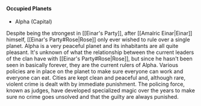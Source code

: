 #### Occupied Planets
- Alpha (Capital)

Despite being the strongest in [[Einar's Party]], after [[Amalric Einar|Einar]] himself, [[Einar's Party#Rose|Rose]] only ever wished to rule over a single planet. Alpha is a very peaceful planet and its inhabitants are all quite pleasant. It's unknown of what the relationship between the current leaders of the clan have with [[Einar's Party#Rose|Rose]], but since he hasn't been seen in basically forever, they are the current rulers of Alpha. Various policies are in place on the planet to make sure everyone can work and everyone can eat. Cities are kept clean and peaceful and, although rare, violent crime is dealt with by immediate punishment. The policing force, known as judges, have developed specialized magic over the years to make sure no crime goes unsolved and that the guilty are always punished.